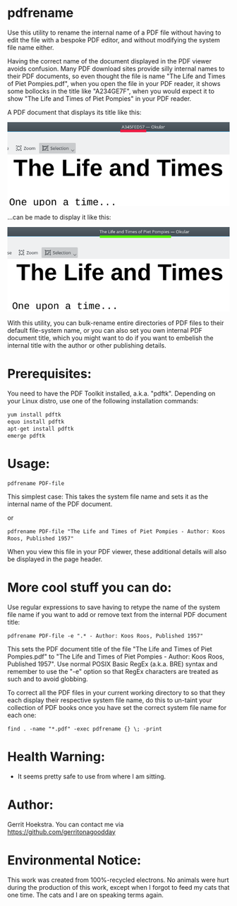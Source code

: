 # pdfrename
Use this utility to rename the internal name of a PDF file without having to edit the file with a bespoke PDF editor, and without modifying the system file name either.

Having the correct name of the document displayed in the PDF viewer avoids confusion. Many PDF download sites provide silly internal names to their PDF documents, so even thought the file is name "The Life and Times of Piet Pompies.pdf",
when you open the file in your PDF reader, it shows some bollocks in the title like "A234GE7F", when you would expect it to show "The Life and Times of Piet Pompies" in your PDF reader.

A PDF document that displays its title like this:

![Not so great, actually](images/renamethissortofthing.png)


...can be made to display it like this:

![Better](images/renamedtosomethingbetter.png)

With this utility, you can bulk-rename entire directories of PDF files to their default file-system name, or you can also set you own internal PDF document title, which you might want to do if you want to embelish the internal title with the author or other publishing details.

# Prerequisites:

You need to have the PDF Toolkit installed, a.k.a. "pdftk". Depending on your Linux distro, use one of the following installation commands:

    yum install pdftk
    equo install pdftk
    apt-get install pdftk
    emerge pdftk

# Usage:

    pdfrename PDF-file

This simplest case: This takes the system file name and sets it as the internal name of the PDF document.

or

    pdfrename PDF-file "The Life and Times of Piet Pompies - Author: Koos Roos, Published 1957"

When you view this file in your PDF viewer, these additional details will also be displayed in the page header.

# More cool stuff you can do:

Use regular expressions to save having to retype the name of the system file name if you want to add or remove text from the internal PDF document title:

    pdfrename PDF-file -e ".* - Author: Koos Roos, Published 1957"

This sets the PDF document title of the file "The Life and Times of Piet Pompies.pdf" to "The Life and Times of Piet Pompies - Author: Koos Roos, Published 1957". Use normal POSIX Basic RegEx (a.k.a. BRE) syntax and remember to use the "-e" option so that RegEx characters are treated as such and to avoid globbing.

To correct all the PDF files in your current working directory to so that they each display their respective system file name, do this to un-taint your collection of PDF books once you have set the correct system file name for each one:

    find . -name "*.pdf" -exec pdfrename {} \; -print

# Health Warning:

- It seems pretty safe to use from where I am sitting.

# Author:

Gerrit Hoekstra. You can contact me via https://github.com/gerritonagoodday

# Environmental Notice:

This work was created from 100%-recycled electrons. No animals were hurt during the production of this work, except when I forgot to feed my cats that one time. The cats and I are on speaking terms again.
